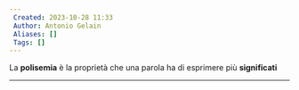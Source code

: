 ```yaml
---
 Created: 2023-10-28 11:33
 Author: Antonio Gelain
 Aliases: []
 Tags: []
---
```


La **polisemia** è la proprietà che una parola ha di esprimere più **significati**

---